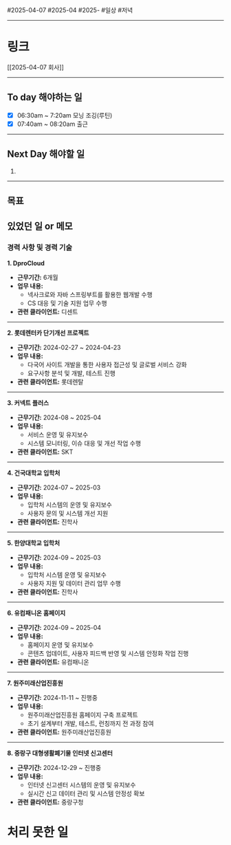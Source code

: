 #2025-04-07 #2025-04 #2025-
#일상 #저녁 

-------
# 링크
[[2025-04-07 회사]]

---
## To day 해야하는 일
- [x] 06:30am ~ 7:20am 모닝 조깅(루틴)
- [x] 07:40am ~ 08:20am 출근

---
## Next Day 해야할 일
1. 

---

## 목표 


## 있었던 일  or 메모
### 경력 사항 및 경력 기술

**1. DproCloud**
- **근무기간:** 6개월
- **업무 내용:**
    - 넥사크로와 자바 스프링부트를 활용한 웹개발 수행
    - CS 대응 및 기술 지원 업무 수행
- **관련 클라이언트:** 디센트

---

**2. 롯데렌터카 단기개선 프로젝트**
- **근무기간:** 2024-02-27 ~ 2024-04-23
- **업무 내용:**
    - 다국어 사이트 개발을 통한 사용자 접근성 및 글로벌 서비스 강화
    - 요구사항 분석 및 개발, 테스트 진행
- **관련 클라이언트:** 롯데렌탈

---

**3. 커넥트 플러스**
- **근무기간:** 2024-08 ~ 2025-04
- **업무 내용:**
    - 서비스 운영 및 유지보수
    - 시스템 모니터링, 이슈 대응 및 개선 작업 수행
- **관련 클라이언트:** SKT

---

**4. 건국대학교 입학처**
- **근무기간:** 2024-07 ~ 2025-03
- **업무 내용:**
    - 입학처 시스템의 운영 및 유지보수
    - 사용자 문의 및 시스템 개선 지원
- **관련 클라이언트:** 진학사

---

**5. 한양대학교 입학처**
- **근무기간:** 2024-09 ~ 2025-03
- **업무 내용:**
    - 입학처 시스템 운영 및 유지보수
    - 사용자 지원 및 데이터 관리 업무 수행
- **관련 클라이언트:** 진학사

---

**6. 유컴패니온 홈페이지**
- **근무기간:** 2024-09 ~ 2025-04
- **업무 내용:**
    - 홈페이지 운영 및 유지보수
    - 콘텐츠 업데이트, 사용자 피드백 반영 및 시스템 안정화 작업 진행
- **관련 클라이언트:** 유컴패니온

---

**7. 원주미래산업진흥원**
- **근무기간:** 2024-11-11 ~ 진행중
- **업무 내용:**
    - 원주미래산업진흥원 홈페이지 구축 프로젝트
    - 초기 설계부터 개발, 테스트, 런칭까지 전 과정 참여
- **관련 클라이언트:** 원주미래산업진흥원

---

**8. 중랑구 대형생활폐기물 인터넷 신고센터**
- **근무기간:** 2024-12-29 ~ 진행중
- **업무 내용:**
    - 인터넷 신고센터 시스템의 운영 및 유지보수
    - 실시간 신고 데이터 관리 및 시스템 안정성 확보
- **관련 클라이언트:** 중랑구청
# 처리 못한 일